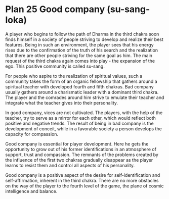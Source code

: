 # Plan 25 Good company (su-sang-loka)

A player who begins to follow the path of Dharma in the third chakra soon finds himself in a society of people striving to develop and realize their best features. Being in such an environment, the player sees that his energy rises due to the confirmation of the truth of his search and the realization that there are other people striving for the same goal as him. The main request of the third chakra again comes into play - the expansion of the ego. This positive community is called su-sang.

For people who aspire to the realization of spiritual values, such a community takes the form of an organic fellowship that gathers around a spiritual teacher with developed fourth and fifth chakras. Bad company usually gathers around a charismatic leader with a dominant third chakra. The player and the comrades around him strive to emulate their teacher and integrate what the teacher gives into their personality.

In good company, vices are not cultivated. The players, with the help of the teacher, try to serve as a mirror for each other, which would reflect both positive and negative trends. The result of being in bad company is the development of conceit, while in a favorable society a person develops the capacity for compassion.

Good company is essential for player development. Here he gets the opportunity to grow out of his former identifications in an atmosphere of support, trust and compassion. The remnants of the problems created by the influence of the first two chakras gradually disappear as the player learns to resist them and control all aspects of his personality.

Good company is a positive aspect of the desire for self-identification and self-affirmation, inherent in the third chakra. There are no more obstacles on the way of the player to the fourth level of the game, the plane of cosmic intelligence and balance.
